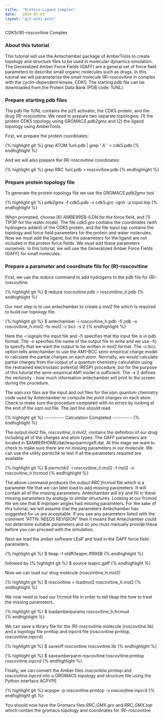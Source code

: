 ```yaml
---
title:  "Protein-Ligand Complex"
date:   2019-07-03
layout: "git-wiki-post"
---
```


CDK5/(R)-roscovitine Complex

### About this tutorial

This tutorial will use the Antechamber package of AmberTools to create topology and structure files to be used in molecular dynamics simulation. The Generalized Amber Force Fields (GAFF) are a general set of force field parameters to describe small organic molecules such as drugs. In this tutorial we will parameterize the small molecule (R)-roscovitine in complex with the cyclin-dependent kinase, CDK5. The starting pdb file can be downloaded from the Protein Data Bank (PDB code: 1UNL).

### Prepare starting pdb files

The pdb file 1UNL contains the p25 activator, the CDK5 protein, and the drug (R)-roscovitine. We need to prepare two separate topologies: (1) the protein CDK5 topology using GROMACS *pdb2gmx* and (2) the ligand topology using AmberTools.

First, we prepare the protein coordinates:

{% highlight git %}
grep ATOM 1unl.pdb | grep ' A ' > cdk5.pdb
{% endhighlight %}

And we will also prepare the (R)-roscovitine coordinates:

{% highlight git %}
grep RRC 1unl.pdb > roscovitine.pdb
{% endhighlight %}


### Prepare protein topology file

To generate the protein topology file we use the GROMACS *pdb2gmx* tool

{% highlight git %}
pdb2gmx -f cdk5.pdb -o cdk5.gro -ignh -p topol.top
{% endhighlight %}

When prompted, choose (6) AMBE99SB-ILDN for the force field, and (1) TIP3P for the water model.
The file *cdk5.gro* contains the coordinates (with hydrogens added) of the CDK5 protein, and the file *topol.top* contains the topology and force field parameters for the protein and water molecules. Now we must add the ligand, but the parameters for the ligand are not included in the protein force fields. We must add these parameters ourselves. In this tutorial, we will use the Generalized Amber Force Fields (GAFF) for small molecules.

### Prepare a parameter and coordinate file for (R)-roscovitine

First, we use the *reduce* command to add hydrogens to the pdb file for (R)-roscovitine.

{% highlight git %}
$ reduce roscovitine.pdb > roscovitine_h.pdb
{% endhighlight %}

Our next step is to use antechamber to create a *mol2* file which is required to build our topology file.

{% highlight git %}
$ antechamber -i roscovitine_h.pdb -fi pdb -o roscovitine_h.mol2 -fo mol2 -c bcc -s 2
{% endhighlight %}

Here the -i signals the input file and -fi specifies that the input file is in pdb format. The -o specifies the name of the output file to write and we use -fo to specify that we want the output to be written in mol2 format. The -c bcc option tells antechamber to use the AM1-BCC semi-empirical charge model to calculate the partial charges on each atom. Normally, we would calculate partial charges from the output of a quantum chemistry calculation using the restrained electrostatic potential (RESP) procedure, but for the purpose of this tutorial the semi-empirical AM1 model is sufficient. The -s 2 defines the verbosity - how much information antechamber will print to the screen during the procedure.

The sqm.xxx files are the input and out files for the sqm quantum chemistry code used by Antechamber to compute the point charges on each atom. Check to make sure the procedure completed with no errors by looking at the end of the sqm.out file. The last line should read

{% highlight git %}
---------- Calculation Completed ----------
{% endhighlight %}

The output mol2 file, *roscovitine_h.mol2*, contains the definition of our drug including all of the charges and atom types. The GAFF parameters are located in $AMBERHOME/dat/leap/parm/gaff.dat. At this stage we want to check to make sure there are no missing parameters in our molecule. We can use the utility *parmchk* to test if all the parameters required are available

{% highlight git %}
$ parmchk2 -i roscovitine_h.mol2 -f mol2 -o roscovitine_h.frcmod
{% endhighlight %}

The above command produces the output *RRC.frcmod* file which is a parameter file that we can later load to add missing parameters. It will contain all of the missing parameters. Antechamber will try and fill in these missing parameters by analogy to similar structures. Looking at our frcmod file we see that 8 improper angles had missing parameters. For the sake of this tutorial, we will assume that the parameters Antechamber has suggested for us are acceptable. If you see any parameters listed with the comment "ATTN: NEEDS REVISION" then it means that Antechamber could not determine suitable parameters and so you must manually provide these before you can proceed with the simulation.

Next we load the amber software LEaP and load in the GAFF force field parameters.

{% highlight git %}
$ tleap -f oldff/leaprc.ff99SB
{% endhighlight %}

followed by
{% highlight git %}
$ source leaprc.gaff
{% endhighlight %}

Now we can load our drug molecule (roscovitine_h.mol2)

{% highlight git %}
$ roscovitine = loadmol2 roscovitine_h.mol2
{% endhighlight %}

We now need to load our frcmod file in order to tell tleap the how to treat the missing parameters.

{% highlight git %}
$ loadamberparams roscovitine_h.frcmod  
{% endhighlight %}

We can save a library file for the (R)-roscovitine molecule (roscovitine.lib) and a topology file prmtop and inpcrd file (roscovitine.prmtop, roscovitine.inpcrd)

{% highlight git %}
$ saveoff roscovitine roscovitine.lib
{% endhighlight %}

{% highlight git %}
$ saveamberparm roscovitine roscovitine.prmtop roscovitine.inpcrd
{% endhighlight %}

Finally, we can convert the Amber files *roscovitine.prmtop* and *roscovitine.inpcrd* into a GROMACS topology and structure file using the Python interface ACPYPE

{% highlight git %}
acpype -p roscovitine.prmtop -x roscovitine.inpcrd
{% endhighlight git %}

You should now have the Gromacs files *RRC_GMX.gro* and *RRC_GMX.top* which contain the gromacs topology and coordinates for (R)-roscovitine
